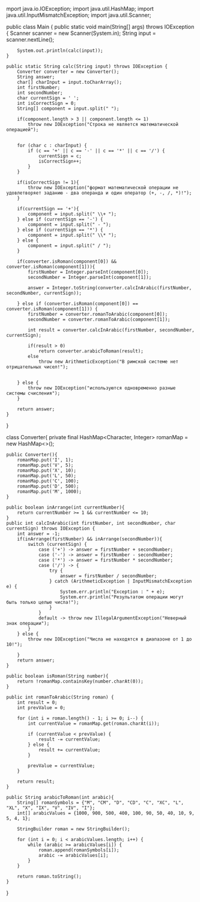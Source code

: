 mport java.io.IOException;
import java.util.HashMap;
import java.util.InputMismatchException;
import java.util.Scanner;

public class Main {
    public static void main(String[] args) throws IOException {
        Scanner scanner = new Scanner(System.in);
        String input = scanner.nextLine();

        System.out.println(calc(input));
    }

    public static String calc(String input) throws IOException {
        Converter converter = new Converter();
        String answer;
        char[] charInput = input.toCharArray();
        int firstNumber;
        int secondNumber;
        char currentSign = ' ';
        int isCorrectSign = 0;
        String[] component = input.split(" ");

        if(component.length > 3 || component.length <= 1)
            throw new IOException("Cтрока не является математической операцией");


        for (char c : charInput) {
            if (c == '+' || c == '-' || c == '*' || c == '/') {
                currentSign = c;
                isCorrectSign++;
            }
        }

        if(isCorrectSign != 1){
            throw new IOException("формат математической операции не удовлетворяет заданию - два операнда и один оператор (+, -, /, *)!");
        }

        if(currentSign == '+'){
            component = input.split(" \\+ ");
        } else if (currentSign == '-') {
            component = input.split(" - ");
        } else if (currentSign == '*') {
            component = input.split(" \\* ");
        } else {
            component = input.split(" / ");
        }

        if(converter.isRoman(component[0]) && converter.isRoman(component[1])){
            firstNumber = Integer.parseInt(component[0]);
            secondNumber = Integer.parseInt(component[1]);

            answer = Integer.toString(converter.calcInArabic(firstNumber, secondNumber, currentSign));

        } else if (converter.isRoman(component[0]) == converter.isRoman(component[1])) {
            firstNumber = converter.romanToArabic(component[0]);
            secondNumber = converter.romanToArabic(component[1]);

            int result = converter.calcInArabic(firstNumber, secondNumber, currentSign);

            if(result > 0)
                return converter.arabicToRoman(result);
            else
                throw new ArithmeticException("В римской системе нет отрицательных чисел!");


        } else {
            throw new IOException("используются одновременно разные системы счисления");
        }

        return answer;
    }

}

class Converter{
    private final HashMap<Character, Integer> romanMap = new HashMap<>();

    public Converter(){
        romanMap.put('I', 1);
        romanMap.put('V', 5);
        romanMap.put('X', 10);
        romanMap.put('L', 50);
        romanMap.put('C', 100);
        romanMap.put('D', 500);
        romanMap.put('M', 1000);
    }

    public boolean inArrange(int currentNumber){
        return currentNumber >= 1 && currentNumber <= 10;
    }
    public int calcInArabic(int firstNumber, int secondNumber, char currentSign) throws IOException {
        int answer = -1;
        if(inArrange(firstNumber) && inArrange(secondNumber)){
            switch (currentSign) {
                case ('+') -> answer = firstNumber + secondNumber;
                case ('-') -> answer = firstNumber - secondNumber;
                case ('*') -> answer = firstNumber * secondNumber;
                case ('/') -> {
                    try {
                        answer = firstNumber / secondNumber;
                    } catch (ArithmeticException | InputMismatchException e) {
                        System.err.println("Exception : " + e);
                        System.err.println("Результатом операции могут быть только целые числа!");
                    }
                }
                default -> throw new IllegalArgumentException("Неверный знак операции");
            }
        } else {
            throw new IOException("Числа не находятся в диапазоне от 1 до 10!");

        }
        return answer;
    }

    public boolean isRoman(String number){
        return !romanMap.containsKey(number.charAt(0));
    }

    public int romanToArabic(String roman) {
        int result = 0;
        int prevValue = 0;

        for (int i = roman.length() - 1; i >= 0; i--) {
            int currentValue = romanMap.get(roman.charAt(i));

            if (currentValue < prevValue) {
                result -= currentValue;
            } else {
                result += currentValue;
            }

            prevValue = currentValue;
        }

        return result;
    }

    public String arabicToRoman(int arabic){
        String[] romanSymbols = {"M", "CM", "D", "CD", "C", "XC", "L", "XL", "X", "IX", "V", "IV", "I"};
        int[] arabicValues = {1000, 900, 500, 400, 100, 90, 50, 40, 10, 9, 5, 4, 1};

        StringBuilder roman = new StringBuilder();

        for (int i = 0; i < arabicValues.length; i++) {
            while (arabic >= arabicValues[i]) {
                roman.append(romanSymbols[i]);
                arabic -= arabicValues[i];
            }
        }

        return roman.toString();
    }
}
